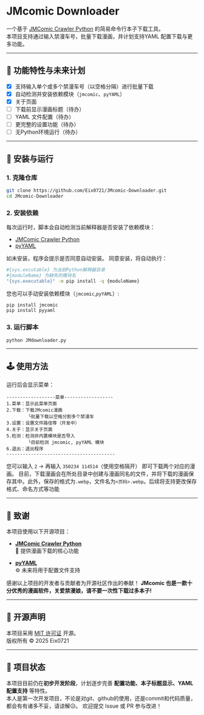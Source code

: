 # JMcomic Downloader

一个基于 [JMComic Crawler Python](https://github.com/hect0x7/JMComic-Crawler-Python) 的简易命令行本子下载工具。  
本项目支持通过输入禁漫车号，批量下载漫画，并计划支持YAML 配置下载与更多功能。  

---

## 📌 功能特性与未来计划
- [x] 支持输入单个或多个禁漫车号（以空格分隔）进行批量下载  
- [x] 自动检测并安装依赖模块（`jmcomic`、`pyYAML`）  
- [x] 关于页面
- [ ] 下载前显示漫画标题（待办）  
- [ ] YAML 文件配置（待办）  
- [ ] 更完整的设置功能（待办）  
- [ ] 无Python环境运行（待办）
---

## 🚀 安装与运行

### 1. 克隆仓库
```bash
git clone https://github.com/Eix0721/JMcomic-Downloader.git
cd JMcomic-Downloader
```

### 2. 安装依赖
每次运行时，脚本会自动检测当前解释器是否安装了依赖模块：  
- [JMComic Crawler Python](https://github.com/hect0x7/JMComic-Crawler-Python)
- [pyYAML](https://github.com/yaml/pyyaml)  

如未安装，程序会提示是否同意自动安装。
同意安装，将自动执行：
```bash
#{sys.excutable} 为当前Python解释器目录
#{moduleName} 为缺失的模块名
"{sys.executable}" -m pip install -q {moduleName}
```
您也可以手动安装依赖模块（`jmcomic`,`pyYAML`）:
```bash
pip install jmcomic
pip install pyyaml
```
### 3. 运行脚本
```bash
python JMdownloader.py
```
---

## 🕹️ 使用方法

运行后会显示菜单：

```
------------------菜单------------------
1.菜单：显示此菜单页面
2.下载：下载JMcomic漫画
        ╰批量下载以空格分割多个禁漫车
3.设置：设置文件路径等（开发中）
4.关于：显示关于页面
5.检测：检测非内置模块是否导入
        ╰目前检测 jmcomic, pyYAML 模块
6.退出：退出程序
----------------------------------------
```

您可以输入 `2` → 再输入 `350234 114514`（使用空格隔开）
即可下载两个对应的漫画。
目前，下载漫画会在所处目录中创建与漫画同名的文件，并将下载的漫画保存其中。此外，保存的格式为`.webp`，文件名为`<页码>.webp`。后续将支持更改保存格式、命名方式等功能

---

## 🙏 致谢

本项目使用以下开源项目：

- **[JMComic Crawler Python](https://github.com/hect0x7/JMComic-Crawler-Python)**  
  📖 提供漫画下载的核心功能  

- **[pyYAML](https://github.com/yaml/pyyaml)**  
  ⚙️ 未来将用于配置文件支持 

感谢以上项目的开发者与贡献者为开源社区作出的奉献！
**__JMcomic__ 也是一款十分优秀的漫画软件，关爱禁漫娘，请不要一次性下载过多本子!**

---
## 🔔 开源声明
本项目采用 [MIT 许可证](https://github.com/Eix0721/JMcomic-Downloader?tab=MIT-1-ov-file) 开源。  
版权所有 © 2025  Eix0721

---
## 📌 项目状态
本项目目前仍在**初步开发阶段**，计划逐步完善 **配置功能、本子标题显示、YAML 配置支持** 等特性。  
本人是第一次开发项目，不论是对git、github的使用，还是commit和代码质量，都会有有诸多不妥，请谅解😥。
欢迎提交 Issue 或 PR 参与改进！  
